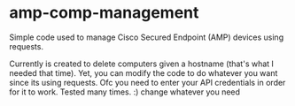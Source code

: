 # amp-comp-management
Simple code used to manage Cisco Secured Endpoint (AMP) devices using requests.

Currently is created to delete computers given a hostname (that's what I needed that time). Yet, you can modify the code to do whatever you want since its using requests.
Ofc you need to enter your API credentials in order for it to work. Tested many times. :) change whatever you need
